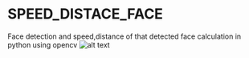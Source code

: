 # SPEED_DISTACE_FACE
Face detection and speed,distance of that detected face calculation in python using opencv 
![alt text](https://github.com/muddassirmujawar/SPEED_DISTACE_FACE/blob/main/Screenshot%20(276).png")
